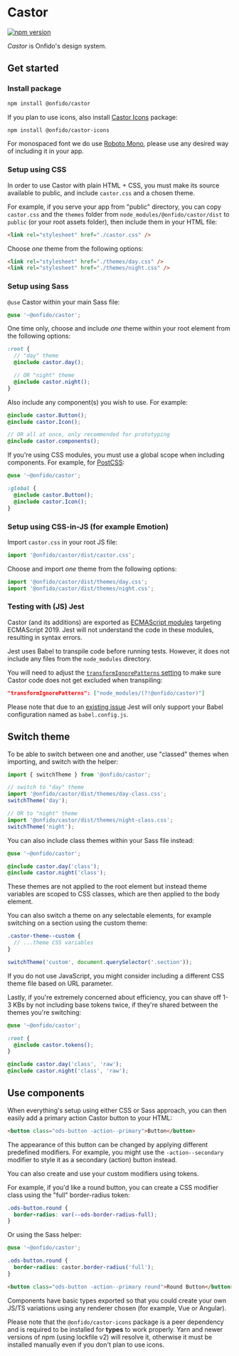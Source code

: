 # Castor

[![npm version](https://img.shields.io/npm/v/@onfido/castor.svg?style=flat-square)](https://www.npmjs.com/package/@onfido/castor)

_Castor_ is Onfido's design system.

## Get started

### Install package

```sh
npm install @onfido/castor
```

If you plan to use icons, also install [Castor Icons](https://github.com/onfido/castor-icons) package:

```sh
npm install @onfido/castor-icons
```

For monospaced font we do use [Roboto Mono](https://fonts.google.com/specimen/Roboto+Mono?sidebar.open=true&selection.family=Roboto+Mono), please use any desired way of including it in your app.

### Setup using CSS

In order to use Castor with plain HTML + CSS, you must make its source available to public, and include `castor.css` and a chosen theme.

For example, if you serve your app from "public" directory, you can copy `castor.css` and the `themes` folder from `node_modules/@onfido/castor/dist` to `public` (or your root assets folder), then include them in your HTML file:

```html
<link rel="stylesheet" href="./castor.css" />
```

Choose _one_ theme from the following options:

```html
<link rel="stylesheet" href="./themes/day.css" />
<link rel="stylesheet" href="./themes/night.css" />
```

### Setup using Sass

`@use` Castor within your main Sass file:

```scss
@use '~@onfido/castor';
```

One time only, choose and include _one_ theme within your root element from the following options:

```scss
:root {
  // "day" theme
  @include castor.day();

  // OR "night" theme
  @include castor.night();
}
```

Also include any component(s) you wish to use. For example:

```scss
@include castor.Button();
@include castor.Icon();

// OR all at once, only recommended for prototyping
@include castor.components();
```

If you're using CSS modules, you must use a global scope when including components. For example, for [PostCSS](https://postcss.org/):

```scss
@use '~@onfido/castor';

:global {
  @include castor.Button();
  @include castor.Icon();
}
```

### Setup using CSS-in-JS (for example Emotion)

Import `castor.css` in your root JS file:

```js
import '@onfido/castor/dist/castor.css';
```

Choose and import _one_ theme from the following options:

```js
import '@onfido/castor/dist/themes/day.css';
import '@onfido/castor/dist/themes/night.css';
```

### Testing with (JS) Jest

Castor (and its additions) are exported as [ECMAScript modules](https://developer.mozilla.org/en-US/docs/Web/JavaScript/Guide/Modules) targeting ECMAScript 2019. Jest will not understand the code in these modules, resulting in syntax errors.

Jest uses Babel to transpile code before running tests. However, it does not include any files from the `node_modules` directory.

You will need to adjust the [`transformIgnorePatterns` setting](https://jestjs.io/docs/en/configuration.html#transformignorepatterns-arraystring) to make sure Castor code does not get excluded when transpiling:

```json
"transformIgnorePatterns": ["node_modules/(?!@onfido/castor)"]
```

Please note that due to an [existing issue](https://github.com/facebook/jest/issues/10256) Jest will only support your Babel configuration named as `babel.config.js`.

## Switch theme

To be able to switch between one and another, use "classed" themes when importing, and switch with the helper:

```js
import { switchTheme } from '@onfido/castor';

// switch to "day" theme
import '@onfido/castor/dist/themes/day-class.css';
switchTheme('day');

// OR to "night" theme
import '@onfido/castor/dist/themes/night-class.css';
switchTheme('night');
```

You can also include class themes within your Sass file instead:

```scss
@use '~@onfido/castor';

@include castor.day('class');
@include castor.night('class');
```

These themes are not applied to the root element but instead theme variables are scoped to CSS classes, which are then applied to the body element.

You can also switch a theme on any selectable elements, for example switching on a section using the custom theme:

```scss
.castor-theme--custom {
  // ...theme CSS variables
}
```

```js
switchTheme('custom', document.querySelector('.section'));
```

If you do not use JavaScript, you might consider including a different CSS theme file based on URL parameter.

Lastly, if you're extremely concerned about efficiency, you can shave off 1-3 KBs by not including base tokens twice, if they're shared between the themes you're switching:

```scss
@use '~@onfido/castor';

:root {
  @include castor.tokens();
}

@include castor.day('class', 'raw');
@include castor.night('class', 'raw');
```

## Use components

When everything's setup using either CSS or Sass approach, you can then easily add a primary action Castor button to your HTML:

```html
<button class="ods-button -action--primary">Button</button>
```

The appearance of this button can be changed by applying different predefined modifiers. For example, you might use the `-action--secondary` modifier to style it as a secondary (action) button instead.

You can also create and use your custom modifiers using tokens.

For example, if you'd like a round button, you can create a CSS modifier class using the "full" border-radius token:

```css
.ods-button.round {
  border-radius: var(--ods-border-radius-full);
}
```

Or using the Sass helper:

```scss
@use '~@onfido/castor';

.ods-button.round {
  border-radius: castor.border-radius('full');
}
```

```html
<button class="ods-button -action--primary round">Round Button</button>
```

Components have basic types exported so that you could create your own JS/TS variations using any renderer chosen (for example, Vue or Angular).

Please note that the `@onfido/castor-icons` package is a peer dependency and is required to be installed for **types** to work properly. Yarn and newer versions of npm (using lockfile v2) will resolve it, otherwise it must be installed manually even if you don't plan to use icons.
